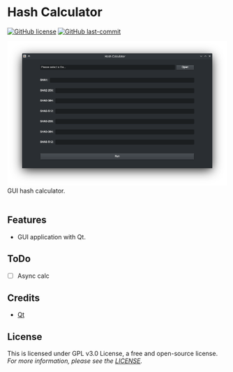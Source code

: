 # Hash Calculator
[![GitHub license](https://img.shields.io/github/license/Mrmkroll/hash-calculator-julia?style=flat-square)](https://github.com/Mrmkroll/hash-calculator-julia/blob/main/LICENSE)
[![GitHub last-commit](https://img.shields.io/github/last-commit/Mrmkroll/hash-calculator-julia?style=flat-square)](https://github.com/Mrmkroll/hash-calculator-julia/commits)

![Screenshot](https://raw.githubusercontent.com/Mrmkroll/hash-calculator-julia/main/docs/Screenshot.png)
GUI hash calculator.<br>
<br>

## Features
- GUI application with Qt.

## ToDo
- [ ] Async calc

## Credits
- [Qt](https://github.com/Qt)

## License
This is licensed under GPL v3.0 License, a free and open-source license.<br>
*For more information, please see the [LICENSE](https://github.com/Mrmkroll/hash-calculator-julia/blob/main/LICENSE).*